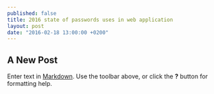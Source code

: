 ```yaml
---
published: false
title: 2016 state of passwords uses in web application
layout: post
date: "2016-02-18 13:00:00 +0200"
---
```


## A New Post

Enter text in [Markdown](http://daringfireball.net/projects/markdown/). Use the toolbar above, or click the **?** button for formatting help.
